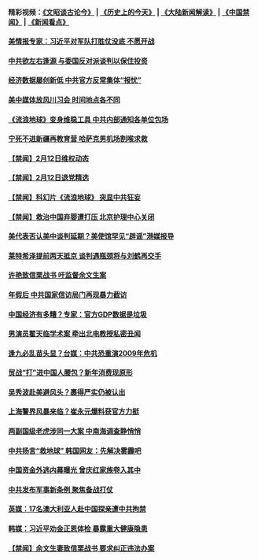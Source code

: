 #### 精彩视频：[《文昭谈古论今》](http://45.76.195.252/wenzhao) | [《历史上的今天》](http://45.76.195.252/today-in-history) | [《大陆新闻解读》](http://45.76.195.252/ntdtv-comedy) | [《中国禁闻》](http://45.76.195.252/ntdtv-news) | [《新闻看点》](http://45.76.195.252/news-insight) 


#### [美情报专家：习近平对军队打胜仗没底 不愿开战](../pages/prog204/a102509735.md?t=02130331?t=02130100) 

#### [中共欲左右逢源 与委国反对派谈判以保住投资](../pages/prog204/a102510475.md?t=02130331?t=02130100) 

#### [经济数据屡创新低 中共官方反常集体“报忧”](../pages/prog204/a102510369.md?t=02130331?t=02130100) 

#### [美中媒体放风川习会 时间地点各不同](../pages/prog204/a102510488.md?t=02130331?t=02130100) 

#### [《流浪地球》变身维稳工具 中共内部通知各单位包场](../pages/prog204/a102510421.md?t=02130331?t=02130100) 

#### [宁死不进新疆再教育营 哈萨克男机场割喉求救](../pages/prog204/a102510367.md?t=02130331?t=02130100) 

#### [【禁闻】2月12日维权动态](../pages/prog204/a102510546.md?t=02130331?t=02130100) 

#### [【禁闻】2月12日退党精选](../pages/prog204/a102510537.md?t=02130331?t=02130100) 

#### [【禁闻】科幻片《流浪地球》 突显中共狂妄](../pages/prog204/a102510510.md?t=02130331?t=02130100) 

#### [【禁闻】救治中国弃婴遭打压 北京护理中心关闭](../pages/prog204/a102510437.md?t=02130331?t=02130100) 

#### [美代表否认美中谈判延期？美使馆罕见“辟谣”港媒报导](../pages/prog204/a102510279.md?t=02130331?t=02130100) 

#### [莱特希泽提前两天抵京 谈判遇瓶颈将与刘鹤再交手](../pages/prog204/a102510252.md?t=02130331?t=02130100) 

#### [许艳致信栗战书 吁监督余文生案](../pages/prog204/a102510184.md?t=02130331?t=02130100) 

#### [年假后 中共国家信访局门再现暴力截访](../pages/prog204/a102510156.md?t=02130331?t=02130100) 


#### [中国经济有多糟？专家：官方GDP数据是垃圾](../pages/prog204/a102510141.md?t=02130331?t=02130100) 

#### [男演员翟天临学术案 牵出北电教授私密丑闻](../pages/prog204/a102510116.md?t=02130331?t=02130100) 

#### [逢九必乱苗头显？台媒：中共恐重演2009年危机](../pages/prog204/a102510084.md?t=02130331?t=02130100) 

#### [贸战“打”进中国人腰包？新年消费现原形](../pages/prog204/a102510057.md?t=02130331?t=02130100) 

#### [吴秀波赴美避风头？裹得严实仍被认出](../pages/prog204/a102510050.md?t=02130331?t=02130100) 

#### [上海警界风暴来临？崔永元爆料获官方力挺](../pages/prog204/a102510022.md?t=02130331?t=02130100) 

#### [两副国级老虎涉同一大案  中南海调查静悄悄](../pages/prog204/a102509963.md?t=02130331?t=02130100) 

#### [中共扬言“救地球” 韩国网友：先解决雾霾吧](../pages/prog204/a102509948.md?t=02130331?t=02130100) 

#### [中国资金外逃内幕曝光 曾庆红家族卷入其中](../pages/prog204/a102509946.md?t=02130331?t=02130100) 


#### [中共发布军事新条例 聚焦备战打仗](../pages/prog204/a102509806.md?t=02130331?t=02130100) 

#### [英媒：17名澳大利亚人赴中国探亲遭中共拘禁](../pages/prog204/a102509682.md?t=02130331?t=02130100) 

#### [韩媒：习近平劝金正恩体检 暴露重大健康隐患](../pages/prog204/a102509658.md?t=02130331?t=02130100) 

#### [【禁闻】余文生妻致信栗战书 要求纠正违法办案](../pages/prog204/a102509613.md?t=02130331?t=02130100) 

